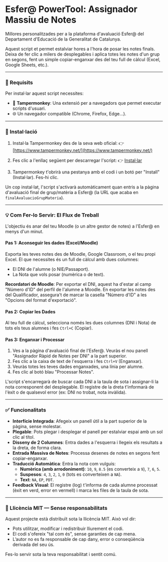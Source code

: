# Esfer@ PowerTool: Assignador Massiu de Notes

Millores personalitzades per a la plataforma d'avaluació Esfer@ del Departament d'Educació de la Generalitat de Catalunya.

Aquest script et permet estalviar hores a l'hora de posar les notes finals. Deixa de fer clic a milers de desplegables i aplica totes les notes d'un grup en segons, fent un simple copiar-enganxar des del teu full de càlcul (Excel, Google Sheets, etc.).

---

### 🔧 Requisits

Per instal·lar aquest script necessites:

- 🔌 **Tampermonkey**: Una extensió per a navegadors que permet executar scripts d'usuari.
- 🌐 Un navegador compatible (Chrome, Firefox, Edge...).

---

### 🚀 Instal·lació

1.  Instal·la Tampermonkey des de la seva web oficial:
    👉 [https://www.tampermonkey.net/](https://www.tampermonkey.net/)

2.  Fes clic a l'enllaç següent per descarregar l'script:
    👉  [ Instal·lar ](https://raw.githubusercontent.com/alvaroph/esfera_notes_dni_per_ra/refs/heads/main/script.user.js) 

3.  Tampermonkey t'obrirà una pestanya amb el codi i un botó per "Install" (Instal·lar). Fes-hi clic.

Un cop instal·lat, l'script s'activarà automàticament quan entris a la pàgina d'avaluació final de grup/matèria a Esfer@ (la URL que acaba en `finalAvaluacioGrupMateria`).

---

### 💡 Com Fer-lo Servir: El Flux de Treball

L'objectiu és anar del teu Moodle (o un altre gestor de notes) a l'Esfer@ en menys d'un minut.

#### Pas 1: Aconseguir les dades (Excel/Moodle)

Exporta les teves notes des de Moodle, Google Classroom, o el teu propi Excel. El que necessites és un full de càlcul amb dues columnes:

-   El DNI de l'alumne (o NIE/Passaport).
-   La Nota que vols posar (numèrica o de text).

**Recordatori de Moodle**: Per exportar el DNI, aquest ha d'estar al camp "Número d'ID" del perfil de l'alumne a Moodle. En exportar les notes des del Qualificador, assegura't de marcar la casella "Número d'ID" a les "Opcions del format d'exportació".

#### Pas 2: Copiar les Dades

Al teu full de càlcul, selecciona només les dues columnes (DNI i Nota) de tots els teus alumnes i fes `Ctrl+C` (Copiar).

#### Pas 3: Enganxar i Processar

1.  Ves a la pàgina d'avaluació final de l'Esfer@. Veuràs el nou panell "Assignador Ràpid de Notes per DNI" a la part superior.
2.  Fes clic a la caixa de text de l'esquerra i fes `Ctrl+V` (Enganxar).
3.  Veuràs totes les teves dades enganxades, una línia per alumne.
4.  Fes clic al botó blau "Processar Notes".

L'script s'encarregarà de buscar cada DNI a la taula de sota i assignar-li la nota corresponent del desplegable. El registre de la dreta t'informarà de l'èxit o de qualsevol error (ex: DNI no trobat, nota invàlida).

---

### ✅ Funcionalitats

-   **Interfície Integrada**: Afegeix un panell útil a la part superior de la pàgina, sense molestar.
-   **Plegable**: Pots plegar i desplegar el panell per estalviar espai amb un sol clic al títol.
-   **Disseny de 2 Columnes**: Entra dades a l'esquerra i llegeix els resultats a la dreta, de forma clara.
-   **Entrada Massiva de Notes**: Processa desenes de notes en segons fent copiar-enganxar.
-   **Traducció Automàtica**: Entra la nota com vulguis:
    -   **Numèrica (amb arrodoniment)**: `10`, `9`, `8.5` (es converteix a `9`), `7`, `6`, `5`.
    -   **Suspesos**: `4`, `3`, `2`, `1`, `0` (tots es converteixen a `NA`).
    -   **Text**: `NA`, `EP`, `PDT`.
-   **Feedback Visual**: El registre (log) t'informa de cada alumne processat (èxit en verd, error en vermell) i marca les files de la taula de sota.

---

### 📜 Llicència MIT — Sense responsabilitats

Aquest projecte està distribuït sota la llicència MIT.
Això vol dir:

-   Pots utilitzar, modificar i redistribuir lliurement el codi.
-   El codi s'ofereix "tal com és", sense garanties de cap mena.
-   L’autor no es fa responsable de cap dany, error o conseqüència derivada del seu ús.

Fes-lo servir sota la teva responsabilitat i sentit comú.

